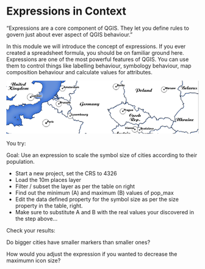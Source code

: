

Expressions in Context
======================

“Expressions are a core component of QGIS. They let you define rules to govern just
about ever aspect of QGIS behaviour.”

In this module we will introduce the concept of expressions. If you ever created a
spreadsheet formula, you should be on familiar ground here. Expressions are one of the
most powerful features of QGIS. You can use them to control things like labelling
behaviour, symbology behaviour, map composition behaviour and calculate values for
attributes.

![Expressions map1](images/en/expressionsmap.png "Expressions map2")

You try:

Goal: Use an expression to scale the symbol size of cities according to their population.
* Start a new project, set the CRS to 4326
* Load the 10m places layer
* Filter / subset the layer as per the table on right
* Find out the minimum (A) and maximum (B) values of pop_max
* Edit the data defined property for the symbol size as per the size property in the table, right.
* Make sure to substitute A and B with the real values your discovered in the step above...


Check your results:

Do bigger cities have smaller markers than smaller ones? 

How would you adjust the expression if you wanted to decrease the maximumn icon size?



